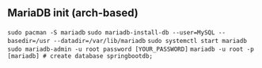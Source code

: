 #

## MariaDB init (arch-based)
`sudo pacman -S mariadb`
`sudo mariadb-install-db --user=MySQL --basedir=/usr --datadir=/var/lib/mariadb`
`sudo systemctl start mariadb`
`sudo mariadb-admin -u root password [YOUR_PASSWORD]`
`mariadb -u root -p`
`[mariadb] # create database springbootdb;`
